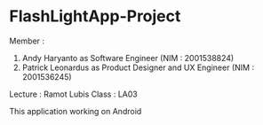 # FlashLightApp-Project
Member : 
1. Andy Haryanto as Software Engineer (NIM : 2001538824)
2. Patrick Leonardus as Product Designer and UX Engineer (NIM : 2001536245)

Lecture : Ramot Lubis
Class : LA03

This application working on Android
